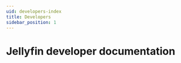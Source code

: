 ```yaml
---
uid: developers-index
title: Developers
sidebar_position: 1
---
```


# Jellyfin developer documentation
